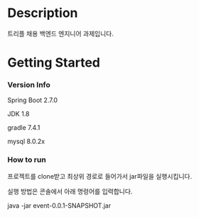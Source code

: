 # Description

트리플 채용 백엔드 엔지니어 과제입니다.



# Getting Started

### Version Info

Spring Boot 2.7.0 

JDK 1.8

gradle 7.4.1  

mysql 8.0.2x



### How to run

프로젝트를 clone받고 최상위 경로로 들어가서 jar파일을 실행시킵니다. 

실행 방법은 콘솔에서 아래 명령어를 입력합니다.

java -jar event-0.0.1-SNAPSHOT.jar

